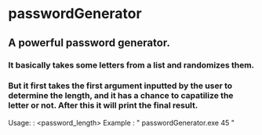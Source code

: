 # passwordGenerator
## A powerful password generator.
### It basically takes some letters from a list and randomizes them. 
### But it first takes the first argument inputted by the user to determine the length, and it has a chance to capatilize the letter or not. After this it will print the final result.

Usage: : <password_length>
Example : " passwordGenerator.exe 45 "
